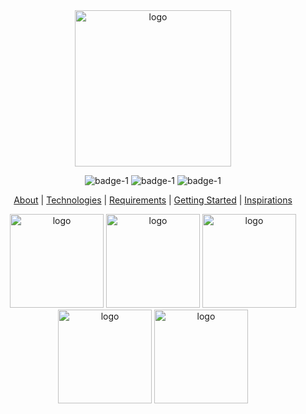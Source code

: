 <div align='center'>
<image src='./assets/images/anim_logo.png' alt='logo' width="250px"/>


![badge-1](https://img.shields.io/badge/Dart-Flutter-blue)
![badge-1](https://img.shields.io/badge/Languages-+2-yellow)
![badge-1](https://img.shields.io/badge/Version-1.0.0-blue?logo=github&style=social)



[About]() | [Technologies]() | [Requirements]() | [Getting Started]() | [Inspirations]()



<image src='./assets/images/1.jpeg' alt='logo' width="150px"/> 
 <image src='./assets/images/2.jpeg' alt='logo' width="150px"/>
  <image src='./assets/images/3.jpeg' alt='logo' width="150px"/>
    <image src='./assets/images/4.jpeg' alt='logo' width="150px"/>
      <image src='./assets/images/5.jpeg' alt='logo' width="150px"/>

</div>